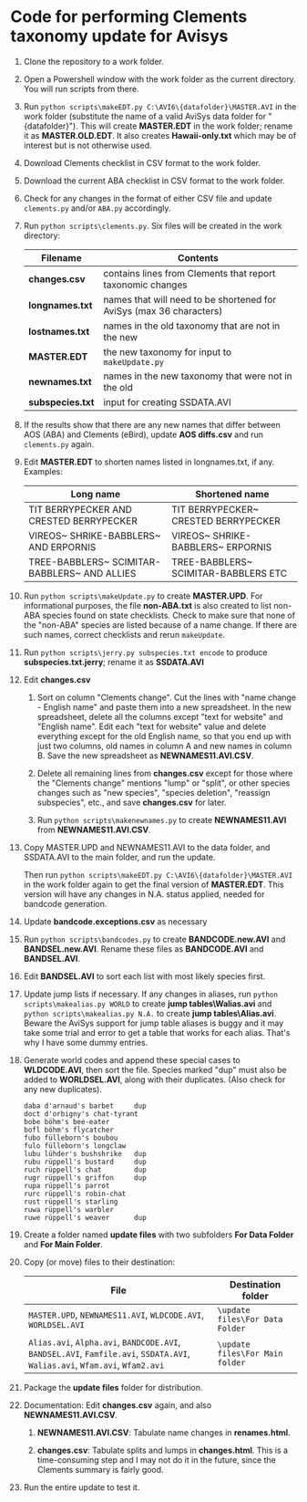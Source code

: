 # Code for performing Clements taxonomy update for Avisys

1. Clone the repository to a work folder.

1. Open a Powershell window with the work folder as the current directory. You will run scripts from there.

1. Run `python scripts\makeEDT.py C:\AVI6\{datafolder}\MASTER.AVI` in the work folder
   (substitute the name of a valid AviSys data folder for "{datafolder}").
   This will create **MASTER.EDT** in the work folder; rename it as **MASTER.OLD.EDT**.
   It also creates **Hawaii-only.txt** which may be of interest but is not otherwise used.

1. Download Clements checklist in CSV format to the work folder.

1. Download the current ABA checklist in CSV format to the work folder.

1. Check for any changes in the format of either CSV file and update `clements.py` and/or `ABA.py` accordingly.

1. Run `python scripts\clements.py`. Six files will be created in the work directory:

    | Filename | Contents|
    | --- | --- |
    | **changes.csv**    | contains lines from Clements that report taxonomic changes
    | **longnames.txt**  | names that will need to be shortened for AviSys (max 36 characters)
    | **lostnames.txt**  | names in the old taxonomy that are not in the new
    | **MASTER.EDT**     | the new taxonomy for input to `makeUpdate.py`
    | **newnames.txt**   | names in the new taxonomy that were not in the old
    | **subspecies.txt** | input for creating SSDATA.AVI

1. If the results show that there are any new names that differ between AOS (ABA) and Clements (eBird),
update **AOS diffs.csv** and run `clements.py` again.

1. Edit **MASTER.EDT** to shorten names listed in longnames.txt, if any. Examples:

    | Long name | Shortened name
    | --------- | ---
    | TIT BERRYPECKER AND CRESTED BERRYPECKER |  TIT BERRYPECKER~ CRESTED BERRYPECKER
    | VIREOS~ SHRIKE-BABBLERS~ AND ERPORNIS   |  VIREOS~ SHRIKE-BABBLERS~ ERPORNIS
    | TREE-BABBLERS~ SCIMITAR-BABBLERS~ AND ALLIES |  TREE-BABBLERS~ SCIMITAR-BABBLERS ETC

1. Run `python scripts\makeUpdate.py` to create **MASTER.UPD**.
   For informational purposes, the file **non-ABA.txt** is also created to list non-ABA species found on state checklists.
   Check to make sure that none of the "non-ABA" species are listed because of a name change. If there are such names, correct checklists and rerun `makeUpdate`.

1. Run `python scripts\jerry.py subspecies.txt encode` to produce **subspecies.txt.jerry**; rename it as **SSDATA.AVI**

1. Edit **changes.csv**
   1. Sort on column "Clements change".
   Cut the lines with "name change - English name" and paste them into a new spreadsheet.
   In the new spreadsheet, delete all the columns except "text for website" and "English name".
   Edit each "text for website" value and delete everything except for the old English name,
   so that you end up with just two columns, old names in column A and new names in column B.
   Save the new spreadsheet as **NEWNAMES11.AVI.CSV**.

   1. Delete all remaining lines from **changes.csv** except for those where the "Clements change" mentions "lump" or "split", or other species changes such as "new species", "species deletion", "reassign subspecies", etc., and save **changes.csv** for later.

   1. Run `python scripts\makenewnames.py` to create **NEWNAMES11.AVI** from **NEWNAMES11.AVI.CSV**.

1. Copy MASTER.UPD and NEWNAMES11.AVI to the data folder, and SSDATA.AVI to the main folder, and run the update.

   Then run `python scripts\makeEDT.py C:\AVI6\{datafolder}\MASTER.AVI` in the work folder again to get the final version of
   **MASTER.EDT**. This version will have any changes in N.A. status applied, needed for bandcode generation.

1. Update **bandcode.exceptions.csv** as necessary

1. Run `python scripts\bandcodes.py` to create **BANDCODE.new.AVI** and **BANDSEL.new.AVI**.
   Rename these files as **BANDCODE.AVI** and **BANDSEL.AVI**.

1. Edit **BANDSEL.AVI** to sort each list with most likely species first.

1. Update jump lists if necessary.
   If any changes in aliases, run `python scripts\makealias.py WORLD` to create **jump tables\Walias.avi**
   and `python scripts\makealias.py N.A.` to create **jump tables\Alias.avi**.
   Beware the AviSys support for jump table aliases is buggy and it may take some trial and error to get a table that works for each alias.
   That's why I have some dummy entries.

1. Generate world codes and append these special cases to **WLDCODE.AVI**, then sort the file. Species marked "dup" must also be added to **WORLDSEL.AVI**, along with their duplicates.
(Also check for any new duplicates).
    ```
    daba d'arnaud's barbet     dup
    doct d'orbigny's chat-tyrant
    bobe böhm's bee-eater
    bofl böhm's flycatcher
    fubo fülleborn's boubou
    fulo fülleborn's longclaw
    lubu lühder's bushshrike   dup
    rubu rüppell's bustard     dup
    ruch rüppell's chat        dup
    rugr rüppell's griffon     dup
    rupa rüppell's parrot
    rurc rüppell's robin-chat
    rust rüppell's starling
    ruwa rüppell's warbler
    ruwe rüppell's weaver      dup
    ```
1. Create a folder named **update files** with two subfolders **For Data Folder** and **For Main Folder**.

1. Copy (or move) files to their destination:

    | File | Destination folder |
    | ---- | --- |
    | `MASTER.UPD`, `NEWNAMES11.AVI`, `WLDCODE.AVI`, `WORLDSEL.AVI` | `\update files\For Data Folder` |
    | `Alias.avi`, `Alpha.avi`, `BANDCODE.AVI`, `BANDSEL.AVI`, `Famfile.avi`, `SSDATA.AVI`, `Walias.avi`, `Wfam.avi`, `Wfam2.avi` | `\update files\For Main folder`|

1. Package the **update files** folder for distribution.

1. Documentation: Edit **changes.csv** again, and also **NEWNAMES11.AVI.CSV**.
   1. **NEWNAMES11.AVI.CSV**: Tabulate name changes in **renames.html**.

   2. **changes.csv**: Tabulate splits and lumps in **changes.html**.
   This is a time-consuming step and I may not do it in the future, since the Clements summary is fairly good.

1. Run the entire update to test it.
